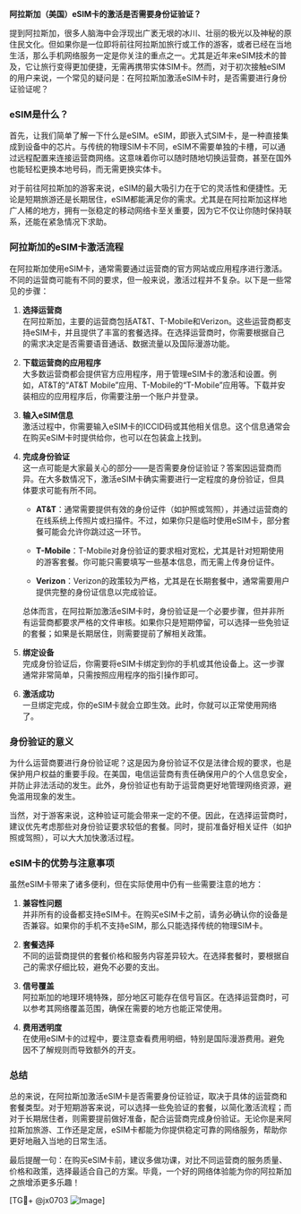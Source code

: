 **阿拉斯加（美国）eSIM卡的激活是否需要身份证验证？**

提到阿拉斯加，很多人脑海中会浮现出广袤无垠的冰川、壮丽的极光以及神秘的原住民文化。但如果你是一位即将前往阿拉斯加旅行或工作的游客，或者已经在当地生活，那么手机网络服务一定是你关注的重点之一。尤其是近年来eSIM技术的普及，它让旅行变得更加便捷，无需再携带实体SIM卡。然而，对于初次接触eSIM的用户来说，一个常见的疑问是：在阿拉斯加激活eSIM卡时，是否需要进行身份证验证呢？

### eSIM是什么？
首先，让我们简单了解一下什么是eSIM。eSIM，即嵌入式SIM卡，是一种直接集成到设备中的芯片。与传统的物理SIM卡不同，eSIM不需要单独的卡槽，可以通过远程配置来连接运营商网络。这意味着你可以随时随地切换运营商，甚至在国外也能轻松更换本地号码，而无需更换实体卡。

对于前往阿拉斯加的游客来说，eSIM的最大吸引力在于它的灵活性和便捷性。无论是短期旅游还是长期居住，eSIM都能满足你的需求。尤其是在阿拉斯加这样地广人稀的地方，拥有一张稳定的移动网络卡至关重要，因为它不仅让你随时保持联系，还能在紧急情况下求助。

### 阿拉斯加的eSIM卡激活流程

在阿拉斯加使用eSIM卡，通常需要通过运营商的官方网站或应用程序进行激活。不同的运营商可能有不同的要求，但一般来说，激活过程并不复杂。以下是一些常见的步骤：

1. **选择运营商**  
   在阿拉斯加，主要的运营商包括AT&T、T-Mobile和Verizon。这些运营商都支持eSIM卡，并且提供了丰富的套餐选择。在选择运营商时，你需要根据自己的需求决定是否需要语音通话、数据流量以及国际漫游功能。

2. **下载运营商的应用程序**  
   大多数运营商都会提供官方应用程序，用于管理eSIM卡的激活和设置。例如，AT&T的“AT&T Mobile”应用、T-Mobile的“T-Mobile”应用等。下载并安装相应的应用程序后，你需要注册一个账户并登录。

3. **输入eSIM信息**  
   激活过程中，你需要输入eSIM卡的ICCID码或其他相关信息。这个信息通常会在购买eSIM卡时提供给你，也可以在包装盒上找到。

4. **完成身份验证**  
   这一点可能是大家最关心的部分——是否需要身份证验证？答案因运营商而异。在大多数情况下，激活eSIM卡确实需要进行一定程度的身份验证，但具体要求可能有所不同。

   - **AT&T**：通常需要提供有效的身份证件（如护照或驾照），并通过运营商的在线系统上传照片或扫描件。不过，如果你只是临时使用eSIM卡，部分套餐可能会允许你跳过这一环节。
   
   - **T-Mobile**：T-Mobile对身份验证的要求相对宽松，尤其是针对短期使用的游客套餐。你可能只需要填写一些基本信息，而无需上传身份证件。
   
   - **Verizon**：Verizon的政策较为严格，尤其是在长期套餐中，通常需要用户提供完整的身份证信息以完成验证。

   总体而言，在阿拉斯加激活eSIM卡时，身份验证是一个必要步骤，但并非所有运营商都要求严格的文件审核。如果你只是短期停留，可以选择一些免验证的套餐；如果是长期居住，则需要提前了解相关政策。

5. **绑定设备**  
   完成身份验证后，你需要将eSIM卡绑定到你的手机或其他设备上。这一步骤通常非常简单，只需按照应用程序的指引操作即可。

6. **激活成功**  
   一旦绑定完成，你的eSIM卡就会立即生效。此时，你就可以正常使用网络了。

### 身份验证的意义

为什么运营商要进行身份验证呢？这是因为身份验证不仅是法律合规的要求，也是保护用户权益的重要手段。在美国，电信运营商有责任确保用户的个人信息安全，并防止非法活动的发生。此外，身份验证也有助于运营商更好地管理网络资源，避免滥用现象的发生。

当然，对于游客来说，这种验证可能会带来一定的不便。因此，在选择运营商时，建议优先考虑那些对身份验证要求较低的套餐。同时，提前准备好相关证件（如护照或驾照），可以大大加快激活过程。

### eSIM卡的优势与注意事项

虽然eSIM卡带来了诸多便利，但在实际使用中仍有一些需要注意的地方：

1. **兼容性问题**  
   并非所有的设备都支持eSIM卡。在购买eSIM卡之前，请务必确认你的设备是否兼容。如果你的手机不支持eSIM，那么只能选择传统的物理SIM卡。

2. **套餐选择**  
   不同的运营商提供的套餐价格和服务内容差异较大。在选择套餐时，要根据自己的需求仔细比较，避免不必要的支出。

3. **信号覆盖**  
   阿拉斯加的地理环境特殊，部分地区可能存在信号盲区。在选择运营商时，可以参考其网络覆盖范围，确保在需要的地方也能正常使用。

4. **费用透明度**  
   在使用eSIM卡的过程中，要注意查看费用明细，特别是国际漫游费用。避免因不了解规则而导致额外的开支。

### 总结

总的来说，在阿拉斯加激活eSIM卡是否需要身份证验证，取决于具体的运营商和套餐类型。对于短期游客来说，可以选择一些免验证的套餐，以简化激活流程；而对于长期居住者，则需要提前做好准备，配合运营商完成身份验证。无论你是来阿拉斯加旅游、工作还是定居，eSIM卡都能为你提供稳定可靠的网络服务，帮助你更好地融入当地的日常生活。

最后提醒一句：在购买eSIM卡前，建议多做功课，对比不同运营商的服务质量、价格和政策，选择最适合自己的方案。毕竟，一个好的网络体验能为你的阿拉斯加之旅增添更多乐趣！

[TG💪+ @jx0703 ![Image](https://github.com/user-attachments/assets/dbca1d08-cadb-493c-b0ec-ad6f7a83f270)]